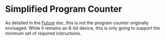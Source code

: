 # Simplified Program Counter

As detailed in the [Future](../../docs/future.md) doc, this is not the 
program counter originally envisaged.
While it remains an 8-bit device, this is only going to support the 
minimum set of required instructions.

